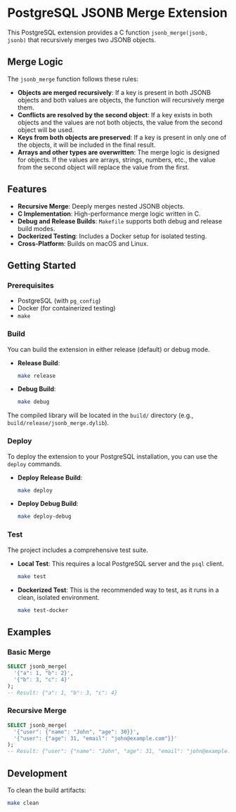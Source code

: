 # PostgreSQL JSONB Merge Extension

This PostgreSQL extension provides a C function `jsonb_merge(jsonb, jsonb)` that recursively merges two JSONB objects.

## Merge Logic

The `jsonb_merge` function follows these rules:

- **Objects are merged recursively**: If a key is present in both JSONB objects and both values are objects, the function will recursively merge them.
- **Conflicts are resolved by the second object**: If a key exists in both objects and the values are not both objects, the value from the second object will be used.
- **Keys from both objects are preserved**: If a key is present in only one of the objects, it will be included in the final result.
- **Arrays and other types are overwritten**: The merge logic is designed for objects. If the values are arrays, strings, numbers, etc., the value from the second object will replace the value from the first.

## Features

- **Recursive Merge**: Deeply merges nested JSONB objects.
- **C Implementation**: High-performance merge logic written in C.
- **Debug and Release Builds**: `Makefile` supports both debug and release build modes.
- **Dockerized Testing**: Includes a Docker setup for isolated testing.
- **Cross-Platform**: Builds on macOS and Linux.

## Getting Started

### Prerequisites

- PostgreSQL (with `pg_config`)
- Docker (for containerized testing)
- `make`

### Build

You can build the extension in either release (default) or debug mode.

- **Release Build**:

  ```bash
  make release
  ```

- **Debug Build**:

  ```bash
  make debug
  ```

The compiled library will be located in the `build/` directory (e.g., `build/release/jsonb_merge.dylib`).

### Deploy

To deploy the extension to your PostgreSQL installation, you can use the `deploy` commands.

- **Deploy Release Build**:
  ```bash
  make deploy
  ```

- **Deploy Debug Build**:
  ```bash
  make deploy-debug
  ```

### Test

The project includes a comprehensive test suite.

- **Local Test**:
  This requires a local PostgreSQL server and the `psql` client.
  ```bash
  make test
  ```

- **Dockerized Test**:
  This is the recommended way to test, as it runs in a clean, isolated environment.
  ```bash
  make test-docker
  ```

## Examples

### Basic Merge

```sql
SELECT jsonb_merge(
  '{"a": 1, "b": 2}',
  '{"b": 3, "c": 4}'
);
-- Result: {"a": 1, "b": 3, "c": 4}
```

### Recursive Merge

```sql
SELECT jsonb_merge(
  '{"user": {"name": "John", "age": 30}}',
  '{"user": {"age": 31, "email": "john@example.com"}}'
);
-- Result: {"user": {"name": "John", "age": 31, "email": "john@example.com"}}
```

## Development

To clean the build artifacts:
```bash
make clean
```
